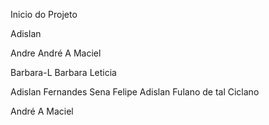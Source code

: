 Inicio do Projeto 

 Adislan

 Andre
André A Maciel


Barbara-L
Barbara Leticia

Adislan Fernandes Sena
Felipe
 Adislan
Fulano de tal
Ciclano


André A Maciel


